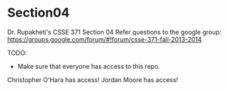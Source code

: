 Section04
=========

Dr. Rupakheti's CSSE 371 Section 04
Refer questions to the google group: https://groups.google.com/forum/#!forum/csse-371-fall-2013-2014

TODO:
- Make sure that everyone has access to this repo.

Christopher O'Hara has access!
Jordan Moore has access!